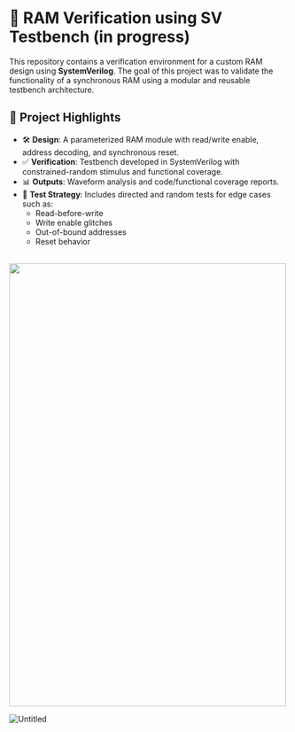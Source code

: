 # 🧠 RAM Verification using SV Testbench (<b>in progress</b>)

This repository contains a verification environment for a custom RAM design using **SystemVerilog**. The goal of this project was to validate the functionality of a synchronous RAM using a modular and reusable testbench architecture.

## 📌 Project Highlights

- 🛠 **Design**: A parameterized RAM module with read/write enable, address decoding, and synchronous reset.
- ✅ **Verification**: Testbench developed in SystemVerilog with constrained-random stimulus and functional coverage.
- 📊 **Outputs**: Waveform analysis and code/functional coverage reports.
- 🧪 **Test Strategy**: Includes directed and random tests for edge cases such as:
  - Read-before-write
  - Write enable glitches
  - Out-of-bound addresses
  - Reset behavior

<br>

<img src="https://github.com/user-attachments/assets/67b858d4-1093-4386-b6a3-68b5778c9443" width="500" height="800">



![Untitled](https://github.com/user-attachments/assets/67b858d4-1093-4386-b6a3-68b5778c9443)

<br>



